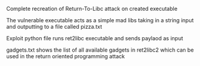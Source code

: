 Complete recreation of Return-To-Libc attack on created executable

The vulnerable executable acts as a simple mad libs taking in a string input and outputting to a file called pizza.txt

Exploit python file runs ret2libc executable and sends paylaod as input

gadgets.txt shows the list of all available gadgets in ret2libc2 which can be used in the return oriented programming attack

